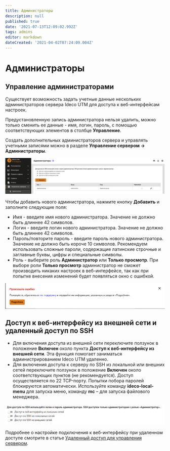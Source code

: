```yaml
---
title: Администраторы
description: null
published: true
date: '2021-07-13T12:09:02.992Z'
tags: admins
editor: markdown
dateCreated: '2021-04-02T07:24:09.004Z'
---
```


# Администраторы

## Управление администраторами

Существует возможность задать учетные данные нескольких администраторов сервера Ideco UTM для доступа к веб-интерфейсам настроек.

Предустановленную запись администратора нельзя удалить, можно только сменить ее данные - имя, логин, пароль, с помощью соответствующих элементов в столбце **Управление**.

Создать дополнительных администраторов сервера и управлять учетными записями можно в разделе **Управление сервером -&gt; Администраторы**.

![](../.gitbook/assets/admins.png)

Чтобы добавить нового администратора, нажмите кнопку **Добавить** и заполните следующие поля:

* Имя - введите имя нового администратора. Значение не должно быть длиннее 42 символов.
* Логин - введите логин нового администратора. Значение не должно быть длиннее 42 символов. 
* Пароль/повторите пароль - введите пароль нового администратора. Значение не должно быть короче 10 символов. Рекомендуем использовать сложные пароли, содержащие латинские строчные и заглавные буквы, цифры и специальные символы.
* Роль - выберите роль **Администратор** или **Только просмотр**. При выборе роли **Только просмотр** администратор не сможет производить никаких настроек в веб-интерфейсе, так как при попытке внесения изменений будет появляться окно с ошибкой. 

![](../.gitbook/assets/error-change-config.png)

## Доступ к веб-интерфейсу из внешней сети и удаленный доступ по SSH

* Для включения доступа из внешней сети переключите ползунок в положение **Включен** около пункта **Доступ к веб-интерфейсу из внешней сети**. Эта функция помогает заниматься администрированием Ideco UTM удаленно.
* Для включения доступа к серверу по SSH из локальной или внешних сетей переключите ползунок в положение **Включен** около соответствующих пунктов \(не рекомендуется\). Доступ осуществляется по 22 TCP-порту. Попытки побора паролей блокируются автоматически. Используйте команду **ideco-local-menu** для запуска меню, команду **mc** – для запуска файлового менеджера.

![](../.gitbook/assets/remotessh.png)

Подробнее о настройке подключения к веб-интерфейсу при удаленном доступе смотрите в статье [Удаленный доступ для управления сервером](https://github.com/ideco-team/docsUTM/tree/c6fdc8e9437797db7478b8404ef059e57173d3af/Обслуживание/Удаленный-доступ-для-управления-сервером/README.md).

